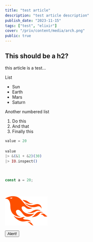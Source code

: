```yaml
---
title: "test article"
description: "test article description"
publish_date: "2023-11-15"
tags: ["test", "elixir"]
cover: "/priv/content/media/arch.png"
public: true
---
```

## This should be a h2?

this article is a test...

List
- Sun
- Earth
- Mars
- Saturn

Another numbered list

1. Do this
2. And that
3. Finally this

```elixir
value = 20

value
|> &(&1 + &2)(30)
|> IO.inspect()
```

<br>

```js
const a = 20;
```

<br>

![phoenix](/priv/content/media/logo.svg)

<button class="text-white font-bold bg-purple-700 rounded px-5 py-3" onclick="test()">Alert!</button>

